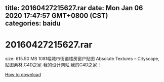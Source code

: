 
title: 20160427215627.rar
date: Mon Jan 06 2020 17:47:57 GMT+0800 (CST)    
categories: baidu
---

# 20160427215627.rar
size: 615.50 MB
 1081幅城市街道楼房窗户贴图 Absolute Textures – Cityscape,贴图素材,C4D之家-我的设计网站,我的C4D之家！
 

[How to download](https://bpcam.bemobtrk.com/go/2ceec3aa-1ca2-46d6-b9ff-aaa5c184517c?jno=3446)
